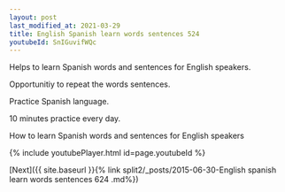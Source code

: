 ```yaml
---
layout: post
last_modified_at: 2021-03-29
title: English Spanish learn words sentences 524 
youtubeId: SnIGuvifWQc
---
```

 
 
Helps to learn Spanish words and sentences for English speakers.

Opportunitiy to repeat the words sentences. 

Practice Spanish language. 
 
10 minutes practice every day. 
 
How to learn Spanish words and sentences for English speakers 
 
{% include youtubePlayer.html id=page.youtubeId %}
 
 
[Next]({{ site.baseurl }}{% link  split2/_posts/2015-06-30-English spanish learn words sentences 624 .md%})
 
